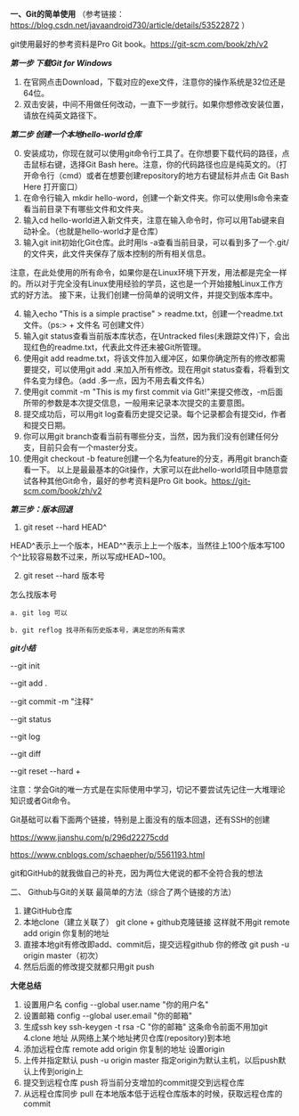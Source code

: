 **一、Git的简单使用**
（参考链接：https://blog.csdn.net/javaandroid730/article/details/53522872 ）

 git使用最好的参考资料是Pro Git book。https://git-scm.com/book/zh/v2
  
***第一步 下载Git for Windows***
1. 在官网点击Download，下载对应的exe文件，注意你的操作系统是32位还是64位。
2. 双击安装，中间不用做任何改动，一直下一步就行。如果你想修改安装位置，请放在纯英文路径下。

***第二步 创建一个本地hello-world仓库***

0. 安装成功，你现在就可以使用git命令行工具了。在你想要下载代码的路径，点击鼠标右键，选择Git Bash here。注意，你的代码路径也应是纯英文的。（打开命令行（cmd）或者在想要创建repository的地方右键鼠标并点击 Git Bash Here 打开窗口）
1. 在命令行输入 mkdir hello-word，创建一个新文件夹。你可以使用ls命令来查看当前目录下有哪些文件和文件夹。
2. 输入cd hello-world进入新文件夹，注意在输入命令时，你可以用Tab键来自动补全。（也就是hello-world才是仓库）
3. 输入git init初始化Git仓库。此时用ls -a查看当前目录，可以看到多了一个.git/的文件夹，此文件夹保存了版本控制的所有相关信息。
 
注意，在此处使用的所有命令，如果你是在Linux环境下开发，用法都是完全一样的。所以对于完全没有Linux使用经验的学员，这也是一个开始接触Linux工作方式的好方法。
接下来，让我们创建一份简单的说明文件，并提交到版本库中。

4. 输入echo "This is a simple practise" > readme.txt，创建一个readme.txt文件。（ps:> + 文件名 可创建文件）
5. 输入git status查看当前版本库状态，在Untracked files(未跟踪文件)下，会出现红色的readme.txt，代表此文件还未被Git所管理。
6. 使用git add readme.txt，将该文件加入缓冲区，如果你确定所有的修改都需要提交，可以使用git add .来加入所有修改。现在用git status查看，将看到文件名变为绿色。（add .多一点，因为不用去看文件名）
7. 使用git commit -m "This is my first commit via Git!"来提交修改，-m后面所带的参数是本次提交信息，一般用来记录本次提交的主要意图。
8. 提交成功后，可以用git log查看历史提交记录。每个记录都会有提交id，作者和提交日期。
9. 你可以用git branch查看当前有哪些分支，当然，因为我们没有创建任何分支，目前只会有一个master分支。
10. 使用git checkout -b feature创建一个名为feature的分支，再用git branch查看一下。
以上是最最基本的Git操作，大家可以在此hello-world项目中随意尝试各种其他Git命令，最好的参考资料是Pro Git book。https://git-scm.com/book/zh/v2

***第三步：版本回退***
1. git reset --hard HEAD^

 HEAD^表示上一个版本，HEAD^^表示上上一个版本，当然往上100个版本写100个^比较容易数不过来，所以写成HEAD~100。
 
2. git reset --hard 版本号

 怎么找版本号 
 
    a. git log 可以
    
    b. git reflog 找寻所有历史版本号，满足您的所有需求

***git小结***

 --git init

 --git add .

 --git commit -m "注释"

 --git status

 --git log
 
 --git diff

 --git reset --hard +



注意：学会Git的唯一方式是在实际使用中学习，切记不要尝试先记住一大堆理论知识或者Git命令。

Git基础可以看下面两个链接，特别是上面没有的版本回退，还有SSH的创建

https://www.jianshu.com/p/296d22275cdd

https://www.cnblogs.com/schaepher/p/5561193.html

git和GitHub的就我做自己的补充，因为两位大佬说的都不全符合我的想法


二、 Github与Git的关联
最简单的方法（综合了两个链接的方法）
1.	建GitHub仓库
2.	本地clone（建立关联了）
git clone + github克隆链接
这样就不用git remote add origin 你复制的地址
3.	直接本地git有修改即add、commit后，提交远程github 你的修改
git push -u origin master（初次）
4.	然后后面的修改提交就都只用git push



**大佬总结**
1. 设置用户名
config --global user.name "你的用户名"
2. 设置邮箱
config --global user.email "你的邮箱"
3. 生成ssh key
ssh-keygen -t rsa -C "你的邮箱"
这条命令前面不用加git
4.clone 地址
从网络上某个地址拷贝仓库(repository)到本地  
5. 添加远程仓库
remote add origin 你复制的地址
设置origin
6. 上传并指定默认
push -u origin master
指定origin为默认主机，以后push默认上传到origin上
7. 提交到远程仓库
push
将当前分支增加的commit提交到远程仓库
8. 从远程仓库同步
pull
在本地版本低于远程仓库版本的时候，获取远程仓库的commit


